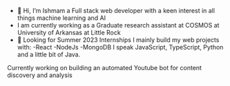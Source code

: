 - 👋 Hi, I’m Ishmam a Full stack web developer with a keen interest in all things machine learning and AI
- I am currently working as a Graduate research assistant at COSMOS at University of Arkansas at Little Rock
- 👀 Looking for Summer 2023 Internships
I mainly build my web projects with:
 -React
 -NodeJs
 -MongoDB
I speak JavaScript, TypeScript, Python and a little bit of Java.

Currently working on building an automated Youtube bot for content discovery and analysis


<!---
Ishmam97/Ishmam97 is a ✨ special ✨ repository because its `README.md` (this file) appears on your GitHub profile.
You can click the Preview link to take a look at your changes.
--->
